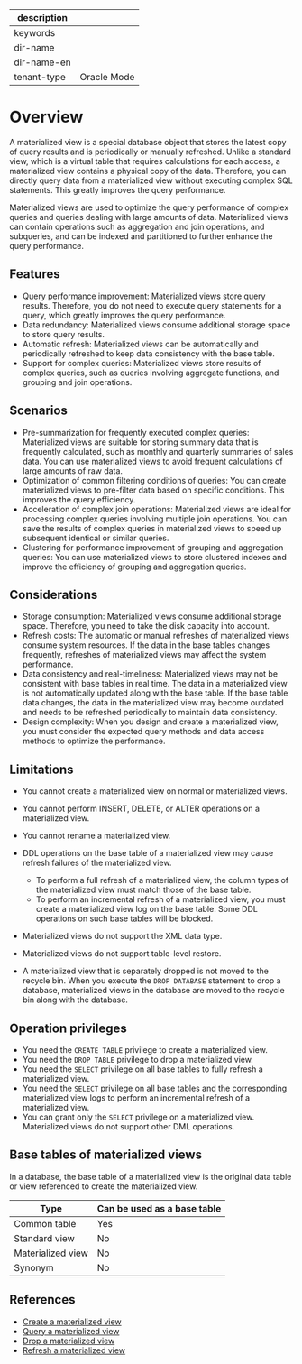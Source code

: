 | description |  |
|---|---|
| keywords |  |
| dir-name |  |
| dir-name-en |  |
| tenant-type | Oracle Mode |

# Overview

A materialized view is a special database object that stores the latest copy of query results and is periodically or manually refreshed. Unlike a standard view, which is a virtual table that requires calculations for each access, a materialized view contains a physical copy of the data. Therefore, you can directly query data from a materialized view without executing complex SQL statements. This greatly improves the query performance. 

Materialized views are used to optimize the query performance of complex queries and queries dealing with large amounts of data. Materialized views can contain operations such as aggregation and join operations, and subqueries, and can be indexed and partitioned to further enhance the query performance. 

## Features

* Query performance improvement: Materialized views store query results. Therefore, you do not need to execute query statements for a query, which greatly improves the query performance. 
* Data redundancy: Materialized views consume additional storage space to store query results. 
* Automatic refresh: Materialized views can be automatically and periodically refreshed to keep data consistency with the base table. 
* Support for complex queries: Materialized views store results of complex queries, such as queries involving aggregate functions, and grouping and join operations. 

## Scenarios

* Pre-summarization for frequently executed complex queries: Materialized views are suitable for storing summary data that is frequently calculated, such as monthly and quarterly summaries of sales data. You can use materialized views to avoid frequent calculations of large amounts of raw data. 
* Optimization of common filtering conditions of queries: You can create materialized views to pre-filter data based on specific conditions. This improves the query efficiency. 
* Acceleration of complex join operations: Materialized views are ideal for processing complex queries involving multiple join operations. You can save the results of complex queries in materialized views to speed up subsequent identical or similar queries. 
* Clustering for performance improvement of grouping and aggregation queries: You can use materialized views to store clustered indexes and improve the efficiency of grouping and aggregation queries. 

## Considerations

* Storage consumption: Materialized views consume additional storage space. Therefore, you need to take the disk capacity into account. 
* Refresh costs: The automatic or manual refreshes of materialized views consume system resources. If the data in the base tables changes frequently, refreshes of materialized views may affect the system performance. 
* Data consistency and real-timeliness: Materialized views may not be consistent with base tables in real time. The data in a materialized view is not automatically updated along with the base table. If the base table data changes, the data in the materialized view may become outdated and needs to be refreshed periodically to maintain data consistency. 
* Design complexity: When you design and create a materialized view, you must consider the expected query methods and data access methods to optimize the performance. 

## Limitations

* You cannot create a materialized view on normal or materialized views. 
* You cannot perform INSERT, DELETE, or ALTER operations on a materialized view. 
* You cannot rename a materialized view. 
* DDL operations on the base table of a materialized view may cause refresh failures of the materialized view. 

   * To perform a full refresh of a materialized view, the column types of the materialized view must match those of the base table.
   * To perform an incremental refresh of a materialized view, you must create a materialized view log on the base table. Some DDL operations on such base tables will be blocked. 

* Materialized views do not support the XML data type. 
* Materialized views do not support table-level restore. 
* A materialized view that is separately dropped is not moved to the recycle bin. When you execute the `DROP DATABASE` statement to drop a database, materialized views in the database are moved to the recycle bin along with the database. 

## Operation privileges

* You need the `CREATE TABLE` privilege to create a materialized view. 
* You need the `DROP TABLE` privilege to drop a materialized view. 
* You need the `SELECT` privilege on all base tables to fully refresh a materialized view. 
* You need the `SELECT` privilege on all base tables and the corresponding materialized view logs to perform an incremental refresh of a materialized view. 
* You can grant only the `SELECT` privilege on a materialized view. Materialized views do not support other DML operations. 

## Base tables of materialized views

In a database, the base table of a materialized view is the original data table or view referenced to create the materialized view. 

| **Type** | **Can be used as a base table** |
|----------|----------------------|
| Common table | Yes |
| Standard view | No |
| Materialized view | No |
| Synonym | No |

## References

* [Create a materialized view](200.create-materialized-views-of-oracle-mode.md)
* [Query a materialized view](300.view-materialized-views-of-oracle-mode.md)
* [Drop a materialized view](400.delete-materialized-views-of-oracle-mode.md)
* [Refresh a materialized view](500.refresh-materialized-views-of-oracle-mode.md)
